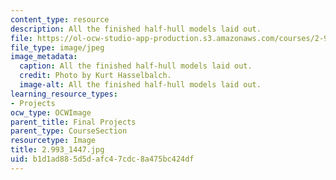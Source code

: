 ```yaml
---
content_type: resource
description: All the finished half-hull models laid out.
file: https://ol-ocw-studio-app-production.s3.amazonaws.com/courses/2-993-special-topics-in-mechanical-engineering-the-art-and-science-of-boat-design-january-iap-2007/b1d1ad885d5dafc47cdc8a475bc424df_29931447.jpg
file_type: image/jpeg
image_metadata:
  caption: All the finished half-hull models laid out.
  credit: Photo by Kurt Hasselbalch.
  image-alt: All the finished half-hull models laid out.
learning_resource_types:
- Projects
ocw_type: OCWImage
parent_title: Final Projects
parent_type: CourseSection
resourcetype: Image
title: 2.993_1447.jpg
uid: b1d1ad88-5d5d-afc4-7cdc-8a475bc424df
---
```

